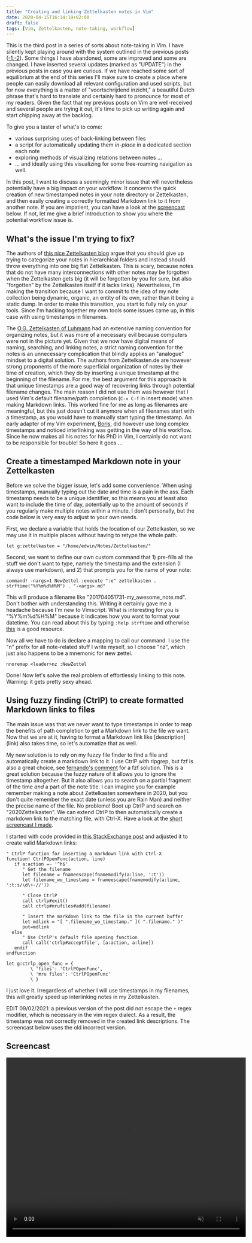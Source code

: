 ```yaml
---
title: "Creating and linking Zettelkasten notes in Vim"
date: 2020-04-15T16:14:19+02:00
draft: false
tags: [Vim, Zettelkasten, note-taking, workflow]
---
```


This is the third post in a series of sorts about note-taking in Vim.
I have silently kept playing around with the system outlined in the previous posts ([-1](../43-notes_tagging/),[-2](../posts/42-vim_notetaking/)).
Some things I have abandoned, some are improved and some are changed. 
I have inserted several updates (marked as "UPDATE") in the previous posts in case you are curious. 
If we have reached some sort of equilibrium at the end of this series I'll make sure to create a place where people can easily download all relevant configuration and used scripts, but for now everything is a matter of "voortschrijdend inzicht," a beautiful Dutch phrase that's hard to translate and certainly hard to pronounce for most of my readers.
Given the fact that my previous posts on Vim are well-received and several people are trying it out, it's time to pick up writing again and start chipping away at the backlog. 

To give you a taster of what's to come: 

- various surprising uses of back-linking between files
- a script for automatically updating them *in-place* in a dedicated section each note
- exploring methods of visualizing relations between notes ...
- ... and ideally using this visualizing for some free-roaming navigation as well.

In this post, I want to discuss a seemingly minor issue that will nevertheless potentially have a big impact on your workflow. 
It concerns the quick creation of new timestamped notes in your note directory or Zettelkasten, and then easily creating a correctly formatted Markdown link to it from another note.
If you are impatient, you can have a look at the [screencast](#screencast) below.
If not, let me give a brief introduction to show you where the potential workflow issue is.

## What's the issue I'm trying to fix?

The authors of [this nice Zettelkasten blog](https://zettelkasten.de/) argue that you should give up trying to categorize your notes in hierarchical folders and instead should throw everything into one big flat Zettelkasten.
This is scary, because notes that do not have many interconnections with other notes may be forgotten when the Zettelkasten gets big (it will be forgotten by you for sure, but also "forgotten" by the Zettelkasten itself if it lacks links).
Nevertheless, I'm making the transition because I want to commit to the idea of my note collection being dynamic, organic, an entity of its own, rather than it being a static dump.
In order to make this transition, you start to fully rely on your tools.
Since I'm hacking together my own tools some issues came up, in this case with using timestamps in filenames.

The [O.G. Zettelkasten of Luhmann](https://niklas-luhmann-archiv.de/bestand/zettelkasten/inhaltsuebersicht#ZK_1_editor_I_45-11) had an extensive naming convention for organizing notes, but it was more of a necessary evil because computers were not in the picture yet.
Given that we now have digital means of naming, searching, and linking notes, a strict naming convention for the notes is an unnecessary complication that blindly applies an "analogue" mindset to a digital solution.
The authors from Zettelkasten.de are however strong proponents of the more superficial organization of notes by their time of creation, which they do by inserting a unique timestamp at the beginning of the filename.
For me, the best argument for this approach is that unique timestamps are a good way of recovering links through potential filename changes. 
The main reason I did not use them was however that I used Vim's default filename/path completion (`C-x C-f` in insert mode) when making Markdown links.
This worked fine for me as long as filenames are meaningful, but this just doesn't cut it anymore when all filenames start with a timestamp, as you would have to manually start typing the timestamp.
An early adapter of my Vim experiment, [Boris](https://www.de-klos.net/), did however use long complex timestamps and noticed interlinking was getting in the way of his workflow.
Since he now makes all his notes for his PhD in Vim, I certainly do not want to be responsible for trouble!
So here it goes ...

## Create a timestamped Markdown note in your Zettelkasten

Before we solve the bigger issue, let's add some convenience.
When using timestamps, manually typing out the date and time is a pain in the ass. 
Each timestamp needs to be a unique identifier, so this means you at least also want to include the time of day, potentially up to the amount of seconds if you regularly make multiple notes within a minute.
I don't personally, but the code below is very easy to adjust to your own needs.

First, we declare a variable that holds the location of our Zettelkasten, so we may use it in multiple places without having to retype the whole path.

```
let g:zettelkasten = "/home/edwin/Notes/Zettelkasten/"
```

Second, we want to define our own custom command that 1) pre-fills all the stuff we don't want to type, namely the timestamp and the extension (I always use markdown), and 2) that prompts you for the name of your note:

```
command! -nargs=1 NewZettel :execute ":e" zettelkasten . strftime("%Y%m%d%H%M") . "-<args>.md"
```

This will produce a filename like "201704051731-my_awesome_note.md".
Don't bother with understanding this. 
Writing it certainly gave me a headache because I'm new to Vimscript.
What is interesting for you is "%Y%m%d%H%M" because it indicates how you want to format your datetime.
You can read about this by typing `:help strftime` and otherwise [this](https://vim.fandom.com/wiki/Insert_current_date_or_time) is a good resource.

Now all we have to do is declare a mapping to call our command. 
I use the "<leader>n" prefix for all note-related stuff I write myself, so I choose "<leader>nz", which just also happens to be a mnemonic for **n**ew **z**ettel.

```
nnoremap <leader>nz :NewZettel 
```

Done! 
Now let's solve the real problem of effortlessly linking to this note.
Warning: it gets pretty sexy ahead.

## Using fuzzy finding (CtrlP) to create formatted Markdown links to files

The main issue was that we never want to type timestamps in order to reap the benefits of path completion to get a Markdown link to the file we want.
Now that we are at it, having to format a Markdown link like \[description\]\(link\) also takes time, so let's automatize that as well.

My new solution is to rely on my fuzzy file finder to find a file and automatically create a markdown link to it. I use CtrlP with ripgrep, but fzf is also a great choice, see [fernando's comment](https://www.edwinwenink.xyz/posts/48-vim_fast_creating_and_linking_notes/#2edc7bf0-859e-11ea-a16d-e7b30751e183) for a fzf solution.
This is a great solution because the fuzzy nature of it allows you to ignore the timestamp altogether.
But it also allows you to search on a partial fragment of the time *and* a part of the note title.
I can imagine you for example remember making a note about Zettelkasten somewhere in 2020, but you don't quite remember the exact date (unless you are Rain Man) and neither the precise name of the file.
No problemo! Boot up CtrlP and search on "2020Zettelkasten". 
We can extend CtrlP to then automatically create a markdown link to the matching file, with Ctrl-X.
Have a look at the [short screencast I made](#screencast).

I started with code provided in [this StackExchange post](https://vi.stackexchange.com/questions/8976/is-there-a-way-to-insert-a-path-of-the-file-instead-of-opening-it-with-ctrlp-plu) and adjusted it to create valid Markdown links:

```
" CtrlP function for inserting a markdown link with Ctrl-X
function! CtrlPOpenFunc(action, line)
   if a:action =~ '^h$'    
      " Get the filename
      let filename = fnameescape(fnamemodify(a:line, ':t'))
	  let filename_wo_timestamp = fnameescape(fnamemodify(a:line, ':t:s/\d\+-//'))

      " Close CtrlP
      call ctrlp#exit()
      call ctrlp#mrufiles#add(filename)

      " Insert the markdown link to the file in the current buffer
	  let mdlink = "[ ".filename_wo_timestamp." ]( ".filename." )"
      put=mdlink
  else    
      " Use CtrlP's default file opening function
      call call('ctrlp#acceptfile', [a:action, a:line])
   endif
endfunction

let g:ctrlp_open_func = { 
         \ 'files': 'CtrlPOpenFunc',
         \ 'mru files': 'CtrlPOpenFunc' 
         \ }
```

I just love it. 
Irregardless of whether I will use timestamps in my filenames, this will greatly speed up interlinking notes in my Zettelkasten.

EDIT 09/02/2021: a previous version of the post did not escape the `+` regex modifier, which is necessary in the vim regex dialect. As a result, the timestamp was not correctly removed in the created link descriptions. 
The screencast below uses the old incorrect version.

## Screencast

<video width="640" height="480" autoplay muted loop>
    <source src="/videos/48-blog/vimcast_ctrlp_links.mp4" type="video/mp4">
</video>

